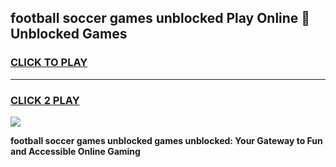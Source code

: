 
## football soccer games unblocked Play Online 👋 Unblocked Games
<h3>
<a href="https://premium.freeplayer.one?title=football_soccer_games_unblocked&ref=19F">CLICK TO PLAY</a></h3>
<hr>

<h3>
<a href="https://premium.freeplayer.one?title=football_soccer_games_unblocked&ref=19F">CLICK 2 PLAY</a>
  
</h3>

<a href="https://premium.freeplayer.one?title=football_soccer_games_unblocked&ref=19F"><img src="https://clearcache.store/games.png"></a>


**football soccer games unblocked games unblocked: Your Gateway to Fun and Accessible Online Gaming**
